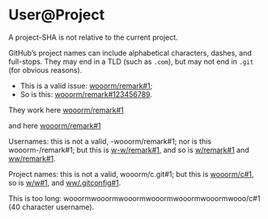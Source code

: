 # User@Project

A project-SHA is not relative to the current project.

GitHub’s project names can include alphabetical characters, dashes, and full-stops. They may end in a TLD (such as `.com`), but may not end in `.git` (for obvious reasons).

-   This is a valid issue: [wooorm/remark#1](https://github.com/wooorm/remark/issues/1);
-   So is this: [wooorm/remark#123456789](https://github.com/wooorm/remark/issues/123456789).

They work here
[wooorm/remark#1](https://github.com/wooorm/remark/issues/1)

and here
    [wooorm/remark#1](https://github.com/wooorm/remark/issues/1)

Usernames: this is not a valid, -wooorm/remark#1; nor is this wooorm-/remark#1; but this is [w-w/remark#1](https://github.com/w-w/remark/issues/1), and so is [w/remark#1](https://github.com/w/remark/issues/1) and [ww/remark#1](https://github.com/ww/remark/issues/1).

Project names: this is not a valid, wooorm/c.git#1; but this is [wooorm/c#1](https://github.com/wooorm/c/issues/1), so is [w/w#1](https://github.com/w/w/issues/1), and [ww/.gitconfig#1](https://github.com/ww/.gitconfig/issues/1).

This is too long: wooormwooormwooormwooormwooormwooormwooo/c#1 (40 character username).
